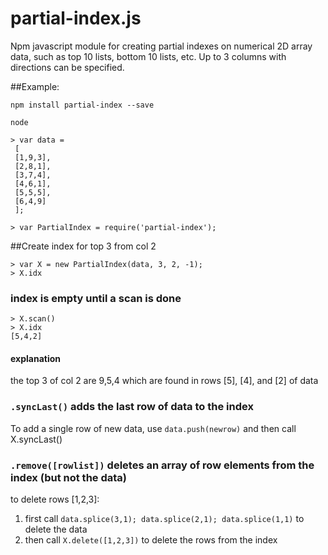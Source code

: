 partial-index.js
====

Npm javascript module for creating partial indexes on numerical 2D array data, such
as top 10 lists, bottom 10 lists, etc. Up to 3 columns with directions can be specified.

##Example:


    npm install partial-index --save

    node

    > var data = 
     [
     [1,9,3],
     [2,8,1],
     [3,7,4],
     [4,6,1],
     [5,5,5],
     [6,4,9]
     ];

    > var PartialIndex = require('partial-index');

##Create index for top 3 from col 2

    > var X = new PartialIndex(data, 3, 2, -1); 
    > X.idx

### index is empty until a scan is done

    > X.scan()
    > X.idx
    [5,4,2]

#### explanation 

the top 3 of col 2 are 9,5,4 which are found in rows [5], [4], and [2] of data

### `.syncLast()` adds the last row of data to the index

To add a single row of new data, use `data.push(newrow)` and then call X.syncLast()

### `.remove([rowlist])` deletes an array of row elements from the index (but not the data)

to delete rows [1,2,3]:

1. first call `data.splice(3,1); data.splice(2,1); data.splice(1,1)` to delete the data 
1. then call `X.delete([1,2,3])` to delete the rows from the index



